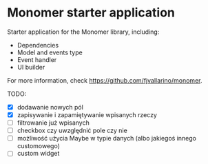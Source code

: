# Monomer starter application

Starter application for the Monomer library, including:

- Dependencies
- Model and events type
- Event handler
- UI builder

For more information, check https://github.com/fjvallarino/monomer.

TODO:

- [x] dodawanie nowych pól
- [x] zapisywanie i zapamiętywanie wpisanych rzeczy
- [ ] filtrowanie już wpisanych
- [ ] checkbox czy uwzględnić pole czy nie
- [ ] możliwość użycia Maybe w typie danych (albo jakiegoś innego customowego)
- [ ] custom widget
